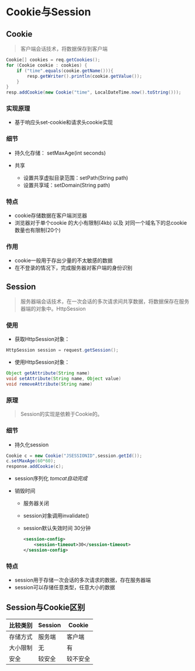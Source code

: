 # Cookie与Session

## Cookie

> 客户端会话技术，将数据保存到客户端

```java
Cookie[] cookies = req.getCookies();
for (Cookie cookie : cookies) {
    if ("time".equals(cookie.getName())){
        resp.getWriter().println(cookie.getValue());
    }
}
resp.addCookie(new Cookie("time", LocalDateTime.now().toString()));
```

### 实现原理

- 基于响应头set-cookie和请求头cookie实现

### 细节

- 持久化存储： setMaxAge(int seconds)
- 共享

  - 设置共享虚拟目录范围：setPath(String path)
  - 设置共享域：setDomain(String path)

### 特点

- cookie存储数据在客户端浏览器
- 浏览器对于单个cookie 的大小有限制(4kb) 以及 对同一个域名下的总cookie数量也有限制(20个)

### 作用

- cookie一般用于存出少量的不太敏感的数据
- 在不登录的情况下，完成服务器对客户端的身份识别

## Session

> 服务器端会话技术，在一次会话的多次请求间共享数据，将数据保存在服务器端的对象中。HttpSession

### 使用

- 获取HttpSession对象：

```java
HttpSession session = request.getSession();
```

- 使用HttpSession对象：

 ```java
 Object getAttribute(String name)  
 void setAttribute(String name, Object value)
 void removeAttribute(String name)
 ```

### 原理

> Session的实现是依赖于Cookie的。

### 细节

- 持久化session

```java
Cookie c = new Cookie("JSESSIONID",session.getId());
c.setMaxAge(60*60);
response.addCookie(c);
```

- session序列化 _tomcat自动完成_
- 销毁时间

  - 服务器关闭
  - session对象调用invalidate()
  - session默认失效时间 30分钟

    ```xml
    <session-config>
        <session-timeout>30</session-timeout>
    </session-config>
    ```

### 特点

- session用于存储一次会话的多次请求的数据，存在服务器端
- session可以存储任意类型，任意大小的数据

## Session与Cookie区别

比较类别 | Session | Cookie
---- | ------- | ------
存储方式 | 服务端     | 客户端
大小限制 | 无       | 有
安全   | 较安全     | 较不安全
